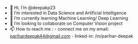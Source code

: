 - 👋 Hi, I’m @deepakp23
- 👀 I’m interested in Data Science and Artificial Intelligence
- 🌱 I’m currently learning Machine Learning/ Deep Learning
- 💞️ I’m looking to collaborate on Computer Vision project
- 📫 How to reach me : 
              - connect me on my email: parihardeepak44@gmail.com
              - linked-in: /in/parihar-deepak

<!---
deepakp23/deepakp23 is a ✨ special ✨ repository because its `README.md` (this file) appears on your GitHub profile.
You can click the Preview link to take a look at your changes.
--->
